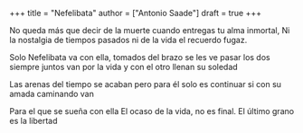 +++
title = "Nefelibata"
author = ["Antonio Saade"]
draft = true
+++

No queda más que decir de la muerte
cuando entregas tu alma inmortal,
Ni la nostalgia de tiempos pasados
ni de la vida el recuerdo fugaz.

Solo Nefelibata va con ella,
tomados del brazo se les ve pasar
los dos siempre juntos van por la vida
y con el otro llenan su soledad

Las arenas del tiempo se acaban
pero para él solo es continuar
si con su amada caminando van

Para el que se sueña con ella
El ocaso de la vida, no es final.
El último grano es la libertad
